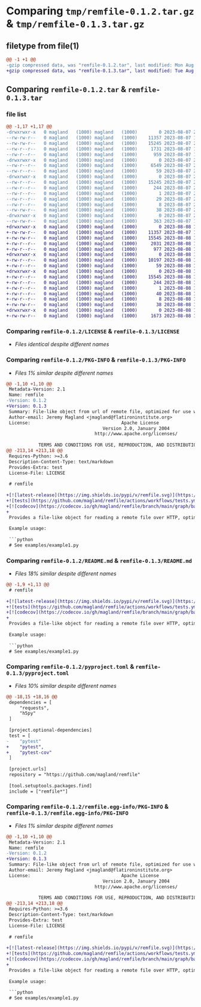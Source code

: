 # Comparing `tmp/remfile-0.1.2.tar.gz` & `tmp/remfile-0.1.3.tar.gz`

## filetype from file(1)

```diff
@@ -1 +1 @@
-gzip compressed data, was "remfile-0.1.2.tar", last modified: Mon Aug  7 23:58:09 2023, max compression
+gzip compressed data, was "remfile-0.1.3.tar", last modified: Tue Aug  8 15:48:20 2023, max compression
```

## Comparing `remfile-0.1.2.tar` & `remfile-0.1.3.tar`

### file list

```diff
@@ -1,17 +1,17 @@
-drwxrwxr-x   0 magland   (1000) magland   (1000)        0 2023-08-07 23:58:09.187381 remfile-0.1.2/
--rw-rw-r--   0 magland   (1000) magland   (1000)    11357 2023-08-07 12:41:38.000000 remfile-0.1.2/LICENSE
--rw-rw-r--   0 magland   (1000) magland   (1000)    15245 2023-08-07 23:58:09.187381 remfile-0.1.2/PKG-INFO
--rw-r--r--   0 magland   (1000) magland   (1000)     1731 2023-08-07 19:45:00.000000 remfile-0.1.2/README.md
--rw-r--r--   0 magland   (1000) magland   (1000)      959 2023-08-07 19:14:40.000000 remfile-0.1.2/pyproject.toml
-drwxrwxr-x   0 magland   (1000) magland   (1000)        0 2023-08-07 23:58:09.187381 remfile-0.1.2/remfile/
--rw-r--r--   0 magland   (1000) magland   (1000)     6549 2023-08-07 23:54:25.000000 remfile-0.1.2/remfile/RemFile.py
--rw-r--r--   0 magland   (1000) magland   (1000)       59 2023-08-07 23:57:25.000000 remfile-0.1.2/remfile/__init__.py
-drwxrwxr-x   0 magland   (1000) magland   (1000)        0 2023-08-07 23:58:09.187381 remfile-0.1.2/remfile.egg-info/
--rw-r--r--   0 magland   (1000) magland   (1000)    15245 2023-08-07 23:58:09.000000 remfile-0.1.2/remfile.egg-info/PKG-INFO
--rw-r--r--   0 magland   (1000) magland   (1000)      244 2023-08-07 23:58:09.000000 remfile-0.1.2/remfile.egg-info/SOURCES.txt
--rw-r--r--   0 magland   (1000) magland   (1000)        1 2023-08-07 23:58:09.000000 remfile-0.1.2/remfile.egg-info/dependency_links.txt
--rw-r--r--   0 magland   (1000) magland   (1000)       29 2023-08-07 23:58:09.000000 remfile-0.1.2/remfile.egg-info/requires.txt
--rw-r--r--   0 magland   (1000) magland   (1000)        8 2023-08-07 23:58:09.000000 remfile-0.1.2/remfile.egg-info/top_level.txt
--rw-rw-r--   0 magland   (1000) magland   (1000)       38 2023-08-07 23:58:09.187381 remfile-0.1.2/setup.cfg
-drwxrwxr-x   0 magland   (1000) magland   (1000)        0 2023-08-07 23:58:09.187381 remfile-0.1.2/tests/
--rw-rw-r--   0 magland   (1000) magland   (1000)      363 2023-08-07 19:14:23.000000 remfile-0.1.2/tests/test_main.py
+drwxrwxr-x   0 magland   (1000) magland   (1000)        0 2023-08-08 15:48:20.202309 remfile-0.1.3/
+-rw-rw-r--   0 magland   (1000) magland   (1000)    11357 2023-08-07 12:41:38.000000 remfile-0.1.3/LICENSE
+-rw-rw-r--   0 magland   (1000) magland   (1000)    15545 2023-08-08 15:48:20.202309 remfile-0.1.3/PKG-INFO
+-rw-r--r--   0 magland   (1000) magland   (1000)     2031 2023-08-08 15:41:35.000000 remfile-0.1.3/README.md
+-rw-r--r--   0 magland   (1000) magland   (1000)      977 2023-08-08 15:10:05.000000 remfile-0.1.3/pyproject.toml
+drwxrwxr-x   0 magland   (1000) magland   (1000)        0 2023-08-08 15:48:20.202309 remfile-0.1.3/remfile/
+-rw-r--r--   0 magland   (1000) magland   (1000)    10197 2023-08-08 15:46:29.000000 remfile-0.1.3/remfile/RemFile.py
+-rw-r--r--   0 magland   (1000) magland   (1000)       59 2023-08-08 15:47:01.000000 remfile-0.1.3/remfile/__init__.py
+drwxrwxr-x   0 magland   (1000) magland   (1000)        0 2023-08-08 15:48:20.202309 remfile-0.1.3/remfile.egg-info/
+-rw-r--r--   0 magland   (1000) magland   (1000)    15545 2023-08-08 15:48:20.000000 remfile-0.1.3/remfile.egg-info/PKG-INFO
+-rw-r--r--   0 magland   (1000) magland   (1000)      244 2023-08-08 15:48:20.000000 remfile-0.1.3/remfile.egg-info/SOURCES.txt
+-rw-r--r--   0 magland   (1000) magland   (1000)        1 2023-08-08 15:48:20.000000 remfile-0.1.3/remfile.egg-info/dependency_links.txt
+-rw-r--r--   0 magland   (1000) magland   (1000)       40 2023-08-08 15:48:20.000000 remfile-0.1.3/remfile.egg-info/requires.txt
+-rw-r--r--   0 magland   (1000) magland   (1000)        8 2023-08-08 15:48:20.000000 remfile-0.1.3/remfile.egg-info/top_level.txt
+-rw-rw-r--   0 magland   (1000) magland   (1000)       38 2023-08-08 15:48:20.202309 remfile-0.1.3/setup.cfg
+drwxrwxr-x   0 magland   (1000) magland   (1000)        0 2023-08-08 15:48:20.202309 remfile-0.1.3/tests/
+-rw-rw-r--   0 magland   (1000) magland   (1000)     1673 2023-08-08 15:43:09.000000 remfile-0.1.3/tests/test_main.py
```

### Comparing `remfile-0.1.2/LICENSE` & `remfile-0.1.3/LICENSE`

 * *Files identical despite different names*

### Comparing `remfile-0.1.2/PKG-INFO` & `remfile-0.1.3/PKG-INFO`

 * *Files 1% similar despite different names*

```diff
@@ -1,10 +1,10 @@
 Metadata-Version: 2.1
 Name: remfile
-Version: 0.1.2
+Version: 0.1.3
 Summary: File-like object from url of remote file, optimized for use with h5py.
 Author-email: Jeremy Magland <jmagland@flatironinstitute.org>
 License:                                  Apache License
                                    Version 2.0, January 2004
                                 http://www.apache.org/licenses/
         
            TERMS AND CONDITIONS FOR USE, REPRODUCTION, AND DISTRIBUTION
@@ -213,14 +213,18 @@
 Requires-Python: >=3.6
 Description-Content-Type: text/markdown
 Provides-Extra: test
 License-File: LICENSE
 
 # remfile
 
+[![latest-release](https://img.shields.io/pypi/v/remfile.svg)](https://pypi.org/project/remfile)
+![tests](https://github.com/magland/remfile/actions/workflows/tests.yml/badge.svg)
+[![codecov](https://codecov.io/gh/magland/remfile/branch/main/graph/badge.svg)](https://codecov.io/gh/magland/remfile)
+
 Provides a file-like object for reading a remote file over HTTP, optimized for use with h5py.
 
 Example usage:
 
 ```python
 # See examples/example1.py
```

### Comparing `remfile-0.1.2/README.md` & `remfile-0.1.3/README.md`

 * *Files 18% similar despite different names*

```diff
@@ -1,9 +1,13 @@
 # remfile
 
+[![latest-release](https://img.shields.io/pypi/v/remfile.svg)](https://pypi.org/project/remfile)
+![tests](https://github.com/magland/remfile/actions/workflows/tests.yml/badge.svg)
+[![codecov](https://codecov.io/gh/magland/remfile/branch/main/graph/badge.svg)](https://codecov.io/gh/magland/remfile)
+
 Provides a file-like object for reading a remote file over HTTP, optimized for use with h5py.
 
 Example usage:
 
 ```python
 # See examples/example1.py
```

### Comparing `remfile-0.1.2/pyproject.toml` & `remfile-0.1.3/pyproject.toml`

 * *Files 10% similar despite different names*

```diff
@@ -18,15 +18,16 @@
 dependencies = [
     "requests",
     "h5py"
 ]
 
 [project.optional-dependencies]
 test = [
-    "pytest"
+    "pytest",
+    "pytest-cov"
 ]
 
 [project.urls]
 repository = "https://github.com/magland/remfile"
 
 [tool.setuptools.packages.find]
 include = ["remfile*"]
```

### Comparing `remfile-0.1.2/remfile.egg-info/PKG-INFO` & `remfile-0.1.3/remfile.egg-info/PKG-INFO`

 * *Files 1% similar despite different names*

```diff
@@ -1,10 +1,10 @@
 Metadata-Version: 2.1
 Name: remfile
-Version: 0.1.2
+Version: 0.1.3
 Summary: File-like object from url of remote file, optimized for use with h5py.
 Author-email: Jeremy Magland <jmagland@flatironinstitute.org>
 License:                                  Apache License
                                    Version 2.0, January 2004
                                 http://www.apache.org/licenses/
         
            TERMS AND CONDITIONS FOR USE, REPRODUCTION, AND DISTRIBUTION
@@ -213,14 +213,18 @@
 Requires-Python: >=3.6
 Description-Content-Type: text/markdown
 Provides-Extra: test
 License-File: LICENSE
 
 # remfile
 
+[![latest-release](https://img.shields.io/pypi/v/remfile.svg)](https://pypi.org/project/remfile)
+![tests](https://github.com/magland/remfile/actions/workflows/tests.yml/badge.svg)
+[![codecov](https://codecov.io/gh/magland/remfile/branch/main/graph/badge.svg)](https://codecov.io/gh/magland/remfile)
+
 Provides a file-like object for reading a remote file over HTTP, optimized for use with h5py.
 
 Example usage:
 
 ```python
 # See examples/example1.py
```

